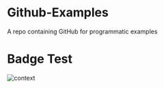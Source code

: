 # Github-Examples
A repo containing GitHub for programmatic examples

# Badge Test
![context](https://github.com/idjorgon/Github-Examples/actions/workflows/context.yml/badge.svg)